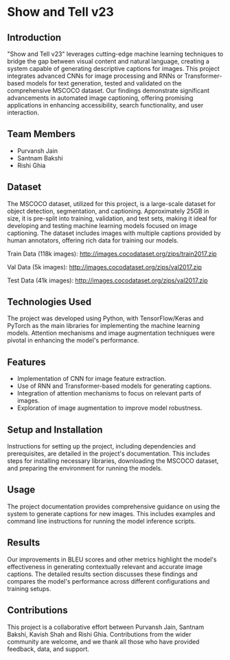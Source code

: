 # Show and Tell v23

## Introduction
"Show and Tell v23" leverages cutting-edge machine learning techniques to bridge the gap between visual content and natural language, creating a system capable of generating descriptive captions for images. This project integrates advanced CNNs for image processing and RNNs or Transformer-based models for text generation, tested and validated on the comprehensive MSCOCO dataset. Our findings demonstrate significant advancements in automated image captioning, offering promising applications in enhancing accessibility, search functionality, and user interaction.

## Team Members
- Purvansh Jain
- Santnam Bakshi
- Rishi Ghia

## Dataset
The MSCOCO dataset, utilized for this project, is a large-scale dataset for object detection, segmentation, and captioning. Approximately 25GB in size, it is pre-split into training, validation, and test sets, making it ideal for developing and testing machine learning models focused on image captioning. The dataset includes images with multiple captions provided by human annotators, offering rich data for training our models.

Train Data (118k images): http://images.cocodataset.org/zips/train2017.zip

Val Data (5k images):     http://images.cocodataset.org/zips/val2017.zip

Test Data (41k images):   http://images.cocodataset.org/zips/val2017.zip

## Technologies Used
The project was developed using Python, with TensorFlow/Keras and PyTorch as the main libraries for implementing the machine learning models. Attention mechanisms and image augmentation techniques were pivotal in enhancing the model's performance.

## Features
- Implementation of CNN for image feature extraction.
- Use of RNN and Transformer-based models for generating captions.
- Integration of attention mechanisms to focus on relevant parts of images.
- Exploration of image augmentation to improve model robustness.

## Setup and Installation
Instructions for setting up the project, including dependencies and prerequisites, are detailed in the project's documentation. This includes steps for installing necessary libraries, downloading the MSCOCO dataset, and preparing the environment for running the models.

## Usage
The project documentation provides comprehensive guidance on using the system to generate captions for new images. This includes examples and command line instructions for running the model inference scripts.

## Results
Our improvements in BLEU scores and other metrics highlight the model's effectiveness in generating contextually relevant and accurate image captions. The detailed results section discusses these findings and compares the model's performance across different configurations and training setups.

## Contributions
This project is a collaborative effort between Purvansh Jain, Santnam Bakshi, Kavish Shah and Rishi Ghia. Contributions from the wider community are welcome, and we thank all those who have provided feedback, data, and support.

